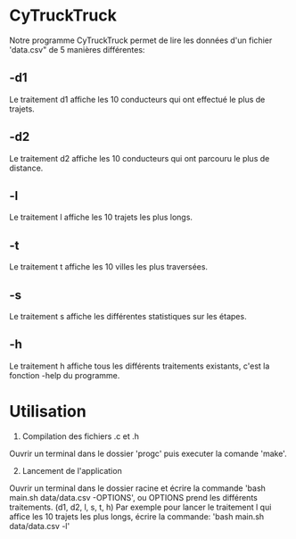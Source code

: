 # CyTruckTruck

Notre programme CyTruckTruck permet de lire les données d'un fichier 'data.csv" de 5 manières différentes:

## -d1

Le traitement d1 affiche les 10 conducteurs qui ont effectué le plus de trajets.

## -d2

Le traitement d2 affiche les 10 conducteurs qui ont parcouru le plus de distance.

## -l

Le traitement l affiche les 10 trajets les plus longs.

## -t

Le traitement t affiche les 10 villes les plus traversées.

## -s

Le traitement s affiche les différentes statistiques sur les étapes.

## -h

Le traitement h affiche tous les différents traitements existants, c'est la fonction -help du programme.

# Utilisation

1. Compilation des fichiers .c et .h

Ouvrir un terminal dans le dossier 'progc' puis executer la comande 'make'.

2. Lancement de l'application

Ouvrir un terminal dans le dossier racine et écrire la commande 'bash main.sh data/data.csv -OPTIONS', ou OPTIONS prend les différents traitements. (d1, d2, l, s, t, h)
Par exemple pour lancer le traitement l qui affice les 10 trajets les plus longs, écrire la commande:
'bash main.sh data/data.csv -l'
